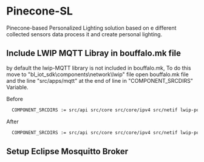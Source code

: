 # Pinecone-SL
Pinecone-based Personalized Lighting solution based on e different collected sensors data process it and create personal lighting. 

## Include LWIP MQTT Libray in bouffalo.mk file

by default the lwip-MQTT library is not included in bouffalo.mk, To do this move to "bl_iot_sdk\components\network\lwip" file open bouffalo.mk file and the line "src/apps/mqtt" at the end of line in "COMPONENT_SRCDIRS" Variable.

Before
```bash
  COMPONENT_SRCDIRS := src/api src/core src/core/ipv4 src/netif lwip-port/FreeRTOS lwip-port src/apps/altcp_tls

```

After
```bash
  COMPONENT_SRCDIRS := src/api src/core src/core/ipv4 src/netif lwip-port/FreeRTOS lwip-port src/apps/altcp_tls src/apps/mqtt

```


## Setup Eclipse Mosquitto Broker


